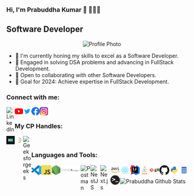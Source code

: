 ### Hi, I'm Prabuddha Kumar 👋 👨🏽‍💻
## Software Developer

<p align="center">
  <img alt="Profile Photo" src="https://i.imgur.com/u699mPd.png" />
</p>

- 🔭 I'm currently honing my skills to excel as a Software Developer.
- 🌱 Engaged in solving DSA problems and advancing in FullStack Development.
- 🤝 Open to collaborating with other Software Developers.
- 🥅 Goal for 2024: Achieve expertise in FullStack Development.

### Connect with me:
[<img align="left" alt="LinkedIn" width="22px" src="https://cdn.jsdelivr.net/npm/simple-icons@v3/icons/linkedin.svg" />](https://www.linkedin.com/in/prabuddha-kumar)
[<img align="left" alt="YouTube" width="22px" src="https://raw.githubusercontent.com/github/explore/main/topics/youtube/youtube.png" />](https://www.youtube.com/@prabuddha16)
[<img align="left" alt="Twitter" width="22px" src="https://raw.githubusercontent.com/github/explore/main/topics/twitter/twitter.png" />](https://twitter.com/PrabuddhaKum)
[<img align="left" alt="Facebook" width="22px" src="https://raw.githubusercontent.com/github/explore/main/topics/facebook/facebook.png" />](https://facebook.com/prabuddha.kumar.94)
[<img align="left" alt="Instagram" width="22px" src="https://raw.githubusercontent.com/github/explore/main/topics/instagram/instagram.png" />](https://instagram.com/prabuddha1606)
<br />

### My CP Handles:
[<img align="left" alt="Hackerrank" width="22px" src="https://raw.githubusercontent.com/github/explore/main/topics/hackerrank/hackerrank.png" />](https://www.hackerrank.com/_191500551)
[<img align="left" alt="Leetcode" width="22px" src="https://raw.githubusercontent.com/github/explore/main/topics/leetcode/leetcode.png" />](https://leetcode.com/prabuddha16)
[<img align="left" alt="Geeksforgeeks" width="22px" src="https://cdn.jsdelivr.net/npm/simple-icons@v3/icons/geeksforgeeks.svg" />](https://auth.geeksforgeeks.org/user/prabuddha16/practice)
<br />

### Languages and Tools:
<img align="left" alt="Visual Studio Code" width="26px" src="https://raw.githubusercontent.com/github/explore/main/topics/visual-studio-code/visual-studio-code.png" />
<img align="left" alt="JavaScript" width="26px" src="https://raw.githubusercontent.com/github/explore/80688e429a7d4ef2fca1e82350fe8e3517d3494d/topics/javascript/javascript.png" />
<img align="left" alt="Node JS" width="26px" src="https://raw.githubusercontent.com/github/explore/80688e429a7d4ef2fca1e82350fe8e3517d3494d/topics/nodejs/nodejs.png" />
<img align="left" alt="Express.js" width="26px" src="https://raw.githubusercontent.com/github/explore/80688e429a7d4ef2fca1e82350fe8e3517d3494d/topics/express/express.png" />
<img align="left" alt="MongoDB" width="26px" src="https://raw.githubusercontent.com/github/explore/80688e429a7d4ef2fca1e82350fe8e3517d3494d/topics/mongodb/mongodb.png" />
<img align="left" alt="Postman" width="26px" src="https://avatars.githubusercontent.com/u/10251060?s=200&v=4" />
<img align="left" alt="NestJS" width="26px" src="https://avatars.githubusercontent.com/u/28507035?s=200&v=4" />
<img align="left" alt="Next.js" width="26px" src="https://avatars.githubusercontent.com/u/14985020?s=200&v=4" />
<img align="left" alt="AWS" width="26px" src="https://raw.githubusercontent.com/github/explore/main/topics/aws/aws.png" />
<img align="left" alt="React" width="26px" src="https://raw.githubusercontent.com/github/explore/80688e429a7d4ef2fca1e82350fe8e3517d3494d/topics/react/react.png" />
<img align="left" alt="IntelliJ IDEA" width="26px" src="https://raw.githubusercontent.com/github/explore/main/topics/intellij-idea/intellij-idea.png" />
<img align="left" alt="Java" width="26px" src="https://raw.githubusercontent.com/github/explore/main/topics/java/java.png" />
<img align="left" alt="Git" width="26px" src="https://raw.githubusercontent.com/github/explore/80688e429a7d4ef2fca1e82350fe8e3517d3494d/topics/git/git.png" />
<img align="left" alt="GitHub" width="26px" src="https://raw.githubusercontent.com/github/explore/78df643247d429f6cc873026c0622819ad797942/topics/github/github.png" />
<img align="left" alt="Python" width="26px" src="https://raw.githubusercontent.com/github/explore/80688e429a7d4ef2fca1e82350fe8e3517d3494d/topics/python/python.png" />
<img align="left" alt="SQL" width="26px" src="https://raw.githubusercontent.com/github/explore/80688e429a7d4ef2fca1e82350fe8e3517d3494d/topics/sql/sql.png" />
<img align="left" alt="Terminal" width="26px" src="https://raw.githubusercontent.com/github/explore/80688e429a7d4ef2fca1e82350fe8e3517d3494d/topics/terminal/terminal.png" />
<br />
<br />
<img align="left" alt="Prabuddha Github Stats" src="https://github-readme-stats.vercel.app/api?username=Prabuddha16&show_icons=true&hide_border=true" />
